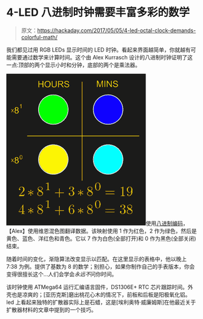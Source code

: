 # 4-LED 八进制时钟需要丰富多彩的数学

> 原文：<https://hackaday.com/2017/05/05/4-led-octal-clock-demands-colorful-math/>

我们都见过用 RGB LEDs 显示时间的 LED 时钟。看起来界面越简单，你就越有可能需要通过数学来计算时间。这个由 Alex Kurrasch 设计的八进制时钟证明了这一点:顶部的两个显示小时和分钟，底部的两个是乘法器。

![](img/c0bd62aeec7948c142c45d87ea30d8dc.png)使用[八进制编码](https://en.wikipedia.org/wiki/Octal)，【Alex】使用维恩混色图翻译数据。该映射使用 1 作为红色，2 作为绿色，然后是黄色、蓝色、洋红色和青色。它以 7 作为白色(全部打开)和 0 作为黑色(全部关闭)结束。

随着时间的变化，渐隐算法改变显示以匹配。在这里显示的表格中，他以晚上 7:38 为例。提供了基数为 8 的数学；别担心，如果你制作自己的手表版本，你会变得很擅长这个…人们会学会*永远不*问你时间。

该时钟使用 ATMega64 运行汇编语言固件，DS1306E+ RTC 芯片跟踪时间。外壳也是凉爽的；[亚历克斯]磨出桃花心木的情况下，前板和后板是阳极氧化铝。led 上看起来独特的扩散器实际上是石蜡，这是[埃利奥特·威廉姆斯]在他最近关于扩散器材料的文章中提到的一个技巧。